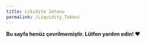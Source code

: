 ```yaml
---
title: Likidite Jetonu
permalink: /Liquidity_Token/
---
```


**Bu sayfa henüz çevrilmemiştir. Lütfen yardım edin! ❤**
